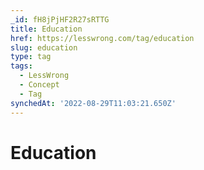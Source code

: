 ```yaml
---
_id: fH8jPjHF2R27sRTTG
title: Education
href: https://lesswrong.com/tag/education
slug: education
type: tag
tags:
  - LessWrong
  - Concept
  - Tag
synchedAt: '2022-08-29T11:03:21.650Z'
---
```

# Education


